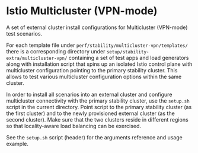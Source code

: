 # Istio Multicluster (VPN-mode)

A set of external cluster install configurations for Multicluster (VPN-mode) test scenarios.

For each template file under `perf/stability/multicluster-vpn/templates/` there is a corresponding directory under
`setup/stability-extra/multicluster-vpn/` containing a set of test apps and load generators along with installation script that spins up an isolated Istio control plane with multicluster configuration pointing to the primary stability cluster. This allows to test various multicluster configuration options within the same cluster.

In order to install all scenarios into an external cluster and configure multicluster connectivity with the primary stability cluster, use the `setup.sh` script in the current directory. Point script to the primary stability cluster (as the first cluster) and to the newly provisioned external cluster (as the second cluster). Make sure that the two clusters reside in different regions so that locality-aware load balancing can be exercised.

See the `setup.sh` script (header) for the arguments reference and usage example.
